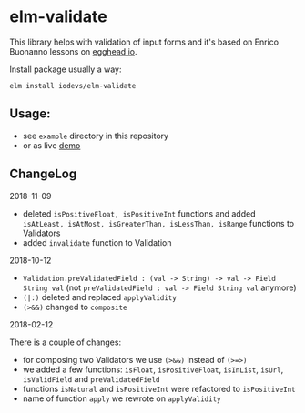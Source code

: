 # elm-validate
This library helps with validation of input forms and it's based on Enrico Buonanno lessons on [egghead.io](https://egghead.io/courses/form-validation-in-elm/).

Install package usually a way:
```
elm install iodevs/elm-validate
```


## Usage:
* see `example` directory in this repository
* or as live [demo](https://iodevs.github.io/elm-validate/)


## ChangeLog
2018-11-09
* deleted `isPositiveFloat, isPositiveInt` functions and added `isAtLeast, isAtMost, isGreaterThan, isLessThan, isRange` functions to Validators
* added `invalidate` function to Validation


2018-10-12
* `Validation.preValidatedField : (val -> String) -> val -> Field String val` (not `preValidatedField : val -> Field String val` anymore)
* `(|:)` deleted and replaced `applyValidity`
* `(>&&)` changed to `composite`


2018-02-12

There is a couple of changes:
* for composing two Validators we use `(>&&)` instead of `(>=>)`
* we added a few functions: `isFloat`, `isPositiveFloat`, `isInList`, `isUrl`, `isValidField` and `preValidatedField`
* functions `isNatural` and `isPositiveInt` were refactored to `isPositiveInt`
* name of function `apply` we rewrote on `applyValidity`
